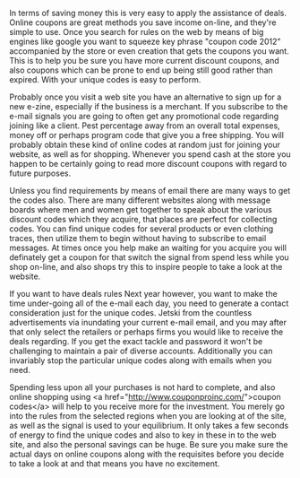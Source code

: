 In terms of saving money this is very easy to apply the assistance of
deals. Online coupons are great methods you save income on-line, and
they're simple to use. Once you search for rules on the web by means of
big engines like google you want to squeeze key phrase "coupon code
2012" accompanied by the store or even creation that gets the coupons
you want. This is to help you be sure you have more current discount
coupons, and also coupons which can be prone to end up being still good
rather than expired. With your unique codes is easy to perform.

Probably once you visit a web site you have an alternative to sign up
for a new e-zine, especially if the business is a merchant. If you
subscribe to the e-mail signals you are going to often get any
promotional code regarding joining like a client. Pest percentage away
from an overall total expenses, money off or perhaps program code that
give you a free shipping. You will probably obtain these kind of online
codes at random just for joining your website, as well as for shopping.
Whenever you spend cash at the store you happen to be certainly going to
read more discount coupons with regard to future purposes.

Unless you find requirements by means of email there are many ways to
get the codes also. There are many different websites along with message
boards where men and women get together to speak about the various
discount codes which they acquire, that places are perfect for
collecting codes. You can find unique codes for several products or even
clothing traces, then utilize them to begin without having to subscribe
to email messages. At times once you help make an waiting for you
acquire you will definately get a coupon for that switch the signal from
spend less while you shop on-line, and also shops try this to inspire
people to take a look at the website.

If you want to have deals rules Next year however, you want to make the
time under-going all of the e-mail each day, you need to generate a
contact consideration just for the unique codes. Jetski from the
countless advertisements via inundating your current e-mail email, and
you may after that only select the retailers or perhaps firms you would
like to receive the deals regarding. If you get the exact tackle and
password it won't be challenging to maintain a pair of diverse accounts.
Additionally you can invariably stop the particular unique codes along
with emails when you need.

Spending less upon all your purchases is not hard to complete, and also
online shopping using \<a href="<http://www.couponproinc.com/>"\>coupon
codes\</a\> will help to you receive more for the investment. You merely
go into the rules from the selected regions when you are looking at of
the site, as well as the signal is used to your equilibrium. It only
takes a few seconds of energy to find the unique codes and also to key
in these in to the web site, and also the personal savings can be huge.
Be sure you make sure the actual days on online coupons along with the
requisites before you decide to take a look at and that means you have
no excitement.
